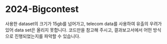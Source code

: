 # 2024-Bigcontest

사용한 dataset의 크기가 15gb를 넘어가고, telecom data를 사용하여 유출의 우려가 있어 data set은 올리지 못합니다.
코드만을 참고해 주시고, 결과보고서에서 어떤 방식으로 진행되었는지를 파악할 수 있습니다.
